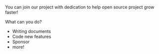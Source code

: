 You can join our project with dedication to help open source project grow faster!

What can you do?

- Writing documents
- Code new features
- Sponsor
- more!
